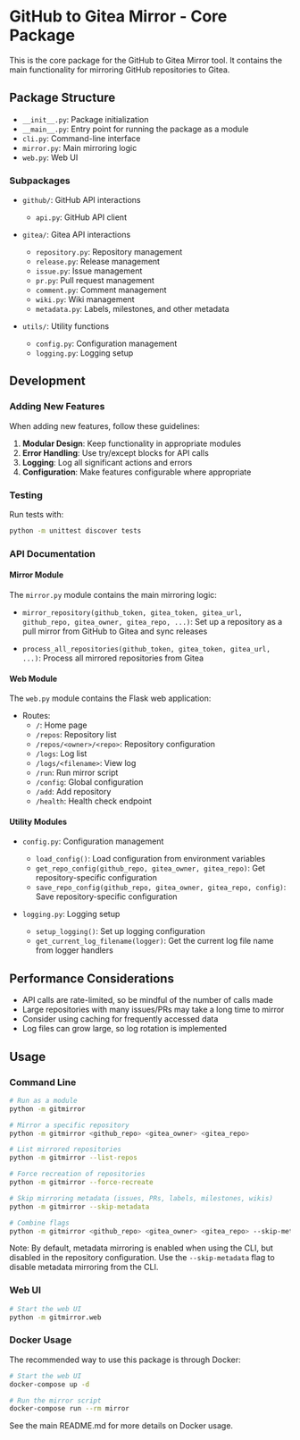 # GitHub to Gitea Mirror - Core Package

This is the core package for the GitHub to Gitea Mirror tool. It contains the main functionality for mirroring GitHub repositories to Gitea.

## Package Structure

- `__init__.py`: Package initialization
- `__main__.py`: Entry point for running the package as a module
- `cli.py`: Command-line interface
- `mirror.py`: Main mirroring logic
- `web.py`: Web UI

### Subpackages

- `github/`: GitHub API interactions
  - `api.py`: GitHub API client

- `gitea/`: Gitea API interactions
  - `repository.py`: Repository management
  - `release.py`: Release management
  - `issue.py`: Issue management
  - `pr.py`: Pull request management
  - `comment.py`: Comment management
  - `wiki.py`: Wiki management
  - `metadata.py`: Labels, milestones, and other metadata

- `utils/`: Utility functions
  - `config.py`: Configuration management
  - `logging.py`: Logging setup

## Development

### Adding New Features

When adding new features, follow these guidelines:

1. **Modular Design**: Keep functionality in appropriate modules
2. **Error Handling**: Use try/except blocks for API calls
3. **Logging**: Log all significant actions and errors
4. **Configuration**: Make features configurable where appropriate

### Testing

Run tests with:

```bash
python -m unittest discover tests
```

### API Documentation

#### Mirror Module

The `mirror.py` module contains the main mirroring logic:

- `mirror_repository(github_token, gitea_token, gitea_url, github_repo, gitea_owner, gitea_repo, ...)`: 
  Set up a repository as a pull mirror from GitHub to Gitea and sync releases

- `process_all_repositories(github_token, gitea_token, gitea_url, ...)`:
  Process all mirrored repositories from Gitea

#### Web Module

The `web.py` module contains the Flask web application:

- Routes:
  - `/`: Home page
  - `/repos`: Repository list
  - `/repos/<owner>/<repo>`: Repository configuration
  - `/logs`: Log list
  - `/logs/<filename>`: View log
  - `/run`: Run mirror script
  - `/config`: Global configuration
  - `/add`: Add repository
  - `/health`: Health check endpoint

#### Utility Modules

- `config.py`: Configuration management
  - `load_config()`: Load configuration from environment variables
  - `get_repo_config(github_repo, gitea_owner, gitea_repo)`: Get repository-specific configuration
  - `save_repo_config(github_repo, gitea_owner, gitea_repo, config)`: Save repository-specific configuration

- `logging.py`: Logging setup
  - `setup_logging()`: Set up logging configuration
  - `get_current_log_filename(logger)`: Get the current log file name from logger handlers

## Performance Considerations

- API calls are rate-limited, so be mindful of the number of calls made
- Large repositories with many issues/PRs may take a long time to mirror
- Consider using caching for frequently accessed data
- Log files can grow large, so log rotation is implemented

## Usage

### Command Line

```bash
# Run as a module
python -m gitmirror

# Mirror a specific repository
python -m gitmirror <github_repo> <gitea_owner> <gitea_repo>

# List mirrored repositories
python -m gitmirror --list-repos

# Force recreation of repositories
python -m gitmirror --force-recreate

# Skip mirroring metadata (issues, PRs, labels, milestones, wikis)
python -m gitmirror --skip-metadata

# Combine flags
python -m gitmirror <github_repo> <gitea_owner> <gitea_repo> --skip-metadata
```

Note: By default, metadata mirroring is enabled when using the CLI, but disabled in the repository configuration. Use the `--skip-metadata` flag to disable metadata mirroring from the CLI.

### Web UI

```bash
# Start the web UI
python -m gitmirror.web
```

### Docker Usage

The recommended way to use this package is through Docker:

```bash
# Start the web UI
docker-compose up -d

# Run the mirror script
docker-compose run --rm mirror
```

See the main README.md for more details on Docker usage. 